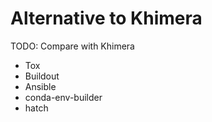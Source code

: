 # Alternative to Khimera

TODO: Compare with Khimera

- Tox
- Buildout
- Ansible
- conda-env-builder
- hatch

